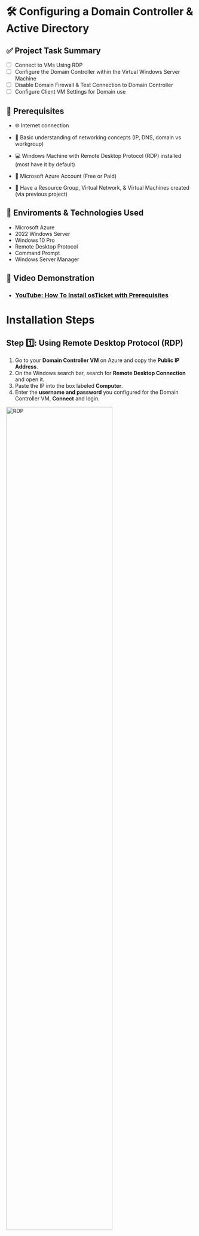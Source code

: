 <h1> 🛠️ Configuring a Domain Controller & Active Directory </h1>

## ✅ Project Task Summary

- [ ] Connect to VMs Using RDP
- [ ] Configure the Domain Controller within the Virtual Windows Server Machine
- [ ] Disable Domain Firewall & Test Connection to Domain Controller
- [ ] Configure Client VM Settings for Domain use

## 📌 Prerequisites
- 🌐 Internet connection

- 🧠 Basic understanding of networking concepts (IP, DNS, domain vs workgroup)

- 💻 Windows Machine with Remote Desktop Protocol (RDP) installed (most have it by default)

- 🔐 Microsoft Azure Account (Free or Paid)

- 🔧 Have a Resource Group, Virtual Network, & Virtual Machines created (via previous project) 
    
## 🔗 Enviroments & Technologies Used 
-  Microsoft Azure
-  2022 Windows Server
-  Windows 10 Pro
-  Remote Desktop Protocol
-  Command Prompt
-  Windows Server Manager

  ## 🎥 Video Demonstration

- ### [YouTube: How To Install osTicket with Prerequisites](https://www.youtube.com)

<h1> Installation Steps </h1>

## Step 1️⃣: Using Remote Desktop Protocol (RDP)

1. Go to your **Domain Controller VM** on Azure and copy the **Public IP Address**.
2. On the Windows search bar, search for **Remote Desktop Connection** and open it.
3. Paste the IP into the box labeled **Computer**.
4. Enter the **username and password** you configured for the Domain Controller VM, **Connect** and login.

<p>
<img src="https://imgur.com/hE04qpk.png" height="75%" width="75%" alt="RDP">
</p>

<br>
<br>

## Step 2️⃣: Configuring the Domain Controller (DC)

1. On the DC VM, open **Server Manager**.
2. Click **Add Roles & Features** > Next > Next > Next.
3. Select **Active Directory Domain Services**, click Next until you reach **Install**.
4. Check **Restart destination server automatically** and click **Install**.
5. After installation, click the **flag icon** in Server Manager > **Promote this server to a domain controller**.
6. Choose **Add a new forest** and create a domain (e.g., mydomain.com), then click Next.
7. For the **Directory Services Restore Mode (DSRM)** password, set anything (easy password for testing purposes).
8. Uncheck **Create DNS delegation** when prompted & continue through the wizard and click **Install**.
9. Once the server restarts, log in via **domain credentials**: domain\Username. (eg. mydomain.com\admin123)
 
<p>
<img src="https://imgur.com/HyyWl3h.png" height="85%" width="85%" alt="Server Manager">
</p>

<br>
<br>

## Step 3️⃣: Disable Firewall on DC (for testing/ping)

1. Open Run in Windows search, type wf.msc, and press Enter.
2. Click **Windows Firewall Properties** (top of the left panel).
3. For **Domain, Private, and Public Profiles**, set **Firewall State** to **Off**.
4. Click **Apply** and **OK**.

<p>
<img src="https://imgur.com/Nl9jiWR.png" height="80%" width="80%" alt="Firewall">
</p>

<br>
<br>

## Step 4️⃣: Test Connection from Client VM

1. RDP into your **Client VM**. (We are not using domain login yet as this client hasn't joined the domain yet).
2. Open **PowerShell** and run:  
   ping <DC_Private_IP> (We should see that all packets were sent and received).
3. Run:  
   ipconfig /all
 (Look for "DNS Server"; it should be linked to the DC's private IP)

> 📌 *Why?* We need to confirm it’s using the DC’s DNS Server & connected properly.


<p>
<img src="https://imgur.com/nx5nKxs.png" height="40%" width="70%" alt="Command Prompt">
</p>

<br>
<br>

## Step 5️⃣: Join Client VM to Domain

1. Log into the **Client VM** as the local Administrator, then open **System Properties** (type 'Run' then sysdm.cpl).
2. Click **Change**, select **Domain**, and enter the domain name you set earlier (e.g., mydomain.com).
3. When prompted, enter **Domain Admin credentials** (the ones set during DC configuration).
4. After confirmation, **restart the Client VM**. On reboot, log in using mydomain.com\YourUser.

<p>
<img src="https://imgur.com/EKHU4I2.png" height="80%" width="80%" alt="Joining Domain via Client VM">
</p>

<br>
<br>

## Step 6️⃣: Allow Domain Users to Use RDP

1. Reconnect to the **Client VM** using the **DC admin account**.
2. Open **System Properties** (type 'Run' then sysdm.cpl)
3. Under **Remote**, click **Select Users** then **Add**, type **domain users** then Apply and save changes.
   
<p>
<img src="https://imgur.com/NMBAGxU.png" height="80%" width="80%" alt="Adjusting GP">
</p>
